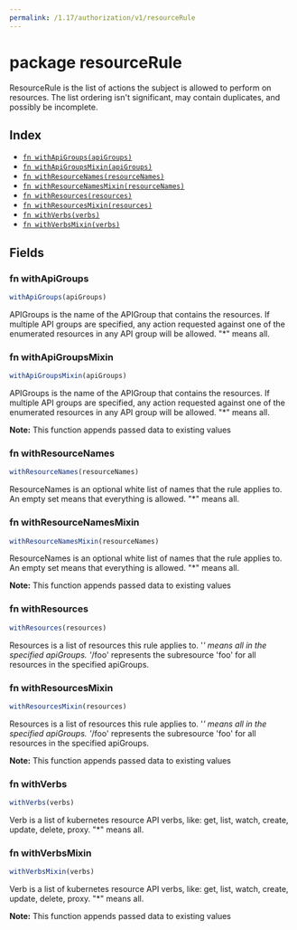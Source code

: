 ```yaml
---
permalink: /1.17/authorization/v1/resourceRule
---
```


# package resourceRule

ResourceRule is the list of actions the subject is allowed to perform on resources. The list ordering isn't significant, may contain duplicates, and possibly be incomplete.

## Index

* [`fn withApiGroups(apiGroups)`](#fn-withapigroups)
* [`fn withApiGroupsMixin(apiGroups)`](#fn-withapigroupsmixin)
* [`fn withResourceNames(resourceNames)`](#fn-withresourcenames)
* [`fn withResourceNamesMixin(resourceNames)`](#fn-withresourcenamesmixin)
* [`fn withResources(resources)`](#fn-withresources)
* [`fn withResourcesMixin(resources)`](#fn-withresourcesmixin)
* [`fn withVerbs(verbs)`](#fn-withverbs)
* [`fn withVerbsMixin(verbs)`](#fn-withverbsmixin)

## Fields

### fn withApiGroups

```ts
withApiGroups(apiGroups)
```

APIGroups is the name of the APIGroup that contains the resources.  If multiple API groups are specified, any action requested against one of the enumerated resources in any API group will be allowed.  "*" means all.

### fn withApiGroupsMixin

```ts
withApiGroupsMixin(apiGroups)
```

APIGroups is the name of the APIGroup that contains the resources.  If multiple API groups are specified, any action requested against one of the enumerated resources in any API group will be allowed.  "*" means all.

**Note:** This function appends passed data to existing values

### fn withResourceNames

```ts
withResourceNames(resourceNames)
```

ResourceNames is an optional white list of names that the rule applies to.  An empty set means that everything is allowed.  "*" means all.

### fn withResourceNamesMixin

```ts
withResourceNamesMixin(resourceNames)
```

ResourceNames is an optional white list of names that the rule applies to.  An empty set means that everything is allowed.  "*" means all.

**Note:** This function appends passed data to existing values

### fn withResources

```ts
withResources(resources)
```

Resources is a list of resources this rule applies to.  '*' means all in the specified apiGroups.
 '*/foo' represents the subresource 'foo' for all resources in the specified apiGroups.

### fn withResourcesMixin

```ts
withResourcesMixin(resources)
```

Resources is a list of resources this rule applies to.  '*' means all in the specified apiGroups.
 '*/foo' represents the subresource 'foo' for all resources in the specified apiGroups.

**Note:** This function appends passed data to existing values

### fn withVerbs

```ts
withVerbs(verbs)
```

Verb is a list of kubernetes resource API verbs, like: get, list, watch, create, update, delete, proxy.  "*" means all.

### fn withVerbsMixin

```ts
withVerbsMixin(verbs)
```

Verb is a list of kubernetes resource API verbs, like: get, list, watch, create, update, delete, proxy.  "*" means all.

**Note:** This function appends passed data to existing values